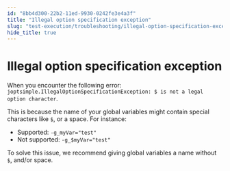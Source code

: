 ```yaml
---
id: "8bb4d300-22b2-11ed-9930-0242fe3e4a3f"
title: "Illegal option specification exception"
slug: "test-execution/troubleshooting/illegal-option-specification-exception"
hide_title: true
---
```


# <a id="troubleshooting-264" class="anchor_top_offset"/><a id="ariaid-title1" class="anchor_top_offset"/>Illegal option specification exception

<section xmlns="http://www.w3.org/1999/xhtml" className="section condition"><p className="p">When you encounter the following error: <code className="ph codeph">joptsimple.IllegalOptionSpecificationException: $ is not a legal option character</code>.</p></section> 
<div xmlns="http://www.w3.org/1999/xhtml" className="bodydiv troubleSolution"><section className="section cause"><p className="p">This is because the name of your global variables might contain
      special characters like <code className="ph codeph">$</code>, or a space. For
      instance: </p><ul className="ul"><li className="li">Supported: <code className="ph codeph">-g_myVar="test"</code></li><li className="li">Not supported: <code className="ph codeph">-g_$myVar="test"</code></li></ul></section><section className="section remedy"><div className="li step p"><span className="ph cmd">To solve this issue, we recommend giving global variables a name without
        <code className="ph codeph">$</code>, and/or space.</span></div></section></div>
